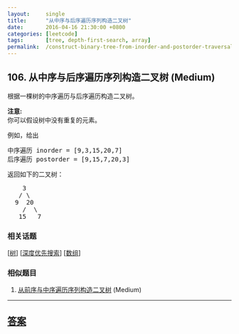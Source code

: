 ```yaml
---
layout:     single
title:      "从中序与后序遍历序列构造二叉树"
date:       2016-04-16 21:30:00 +0800
categories: [leetcode]
tags:       [tree, depth-first-search, array]
permalink:  /construct-binary-tree-from-inorder-and-postorder-traversal/
---
```


## 106. 从中序与后序遍历序列构造二叉树 (Medium)

<p>根据一棵树的中序遍历与后序遍历构造二叉树。</p>

<p><strong>注意:</strong><br>
你可以假设树中没有重复的元素。</p>

<p>例如，给出</p>

<pre>中序遍历 inorder =&nbsp;[9,3,15,20,7]
后序遍历 postorder = [9,15,7,20,3]</pre>

<p>返回如下的二叉树：</p>

<pre>    3
   / \
  9  20
    /  \
   15   7
</pre>

### 相关话题
  [[树](https://github.com/openset/leetcode/tree/master/tag/tree/README.md)]
  [[深度优先搜索](https://github.com/openset/leetcode/tree/master/tag/depth-first-search/README.md)]
  [[数组](https://github.com/openset/leetcode/tree/master/tag/array/README.md)]

### 相似题目
  1. [从前序与中序遍历序列构造二叉树](/construct-binary-tree-from-preorder-and-inorder-traversal) (Medium)

---

## [答案](https://github.com/openset/leetcode/tree/master/problems/construct-binary-tree-from-inorder-and-postorder-traversal)
